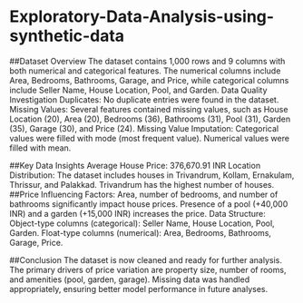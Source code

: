 # Exploratory-Data-Analysis-using-synthetic-data


##Dataset Overview
The dataset contains 1,000 rows and 9 columns with both numerical and categorical features.
The numerical columns include Area, Bedrooms, Bathrooms, Garage, and Price, while categorical columns include Seller Name, House Location, Pool, and Garden.
Data Quality Investigation
Duplicates: No duplicate entries were found in the dataset.
Missing Values: Several features contained missing values, such as House Location (20), Area (20), Bedrooms (36), Bathrooms (31), Pool (31), Garden (35), Garage (30), and Price (24).
Missing Value Imputation:
Categorical values were filled with mode (most frequent value).
Numerical values were filled with mean.


##Key Data Insights
Average House Price: 376,670.91 INR
Location Distribution:
The dataset includes houses in Trivandrum, Kollam, Ernakulam, Thrissur, and Palakkad.
Trivandrum has the highest number of houses.
##Price Influencing Factors:
Area, number of bedrooms, and number of bathrooms significantly impact house prices.
Presence of a pool (+40,000 INR) and a garden (+15,000 INR) increases the price.
Data Structure:
Object-type columns (categorical): Seller Name, House Location, Pool, Garden.
Float-type columns (numerical): Area, Bedrooms, Bathrooms, Garage, Price.


##Conclusion
The dataset is now cleaned and ready for further analysis.
The primary drivers of price variation are property size, number of rooms, and amenities (pool, garden, garage).
Missing data was handled appropriately, ensuring better model performance in future analyses.

